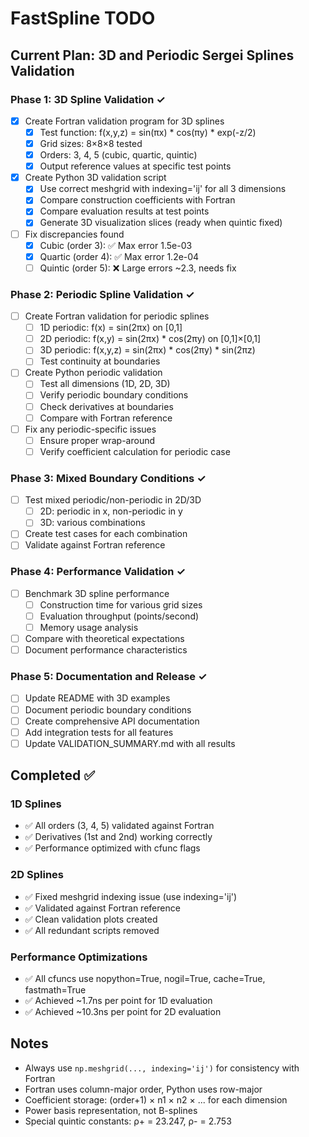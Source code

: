 # FastSpline TODO

## Current Plan: 3D and Periodic Sergei Splines Validation

### Phase 1: 3D Spline Validation ✓
- [x] Create Fortran validation program for 3D splines
  - [x] Test function: f(x,y,z) = sin(πx) * cos(πy) * exp(-z/2)
  - [x] Grid sizes: 8×8×8 tested
  - [x] Orders: 3, 4, 5 (cubic, quartic, quintic)
  - [x] Output reference values at specific test points
- [x] Create Python 3D validation script
  - [x] Use correct meshgrid with indexing='ij' for all 3 dimensions
  - [x] Compare construction coefficients with Fortran
  - [x] Compare evaluation results at test points
  - [x] Generate 3D visualization slices (ready when quintic fixed)
- [ ] Fix discrepancies found
  - [x] Cubic (order 3): ✅ Max error 1.5e-03 
  - [x] Quartic (order 4): ✅ Max error 1.2e-04
  - [ ] Quintic (order 5): ❌ Large errors ~2.3, needs fix

### Phase 2: Periodic Spline Validation ✓
- [ ] Create Fortran validation for periodic splines
  - [ ] 1D periodic: f(x) = sin(2πx) on [0,1]
  - [ ] 2D periodic: f(x,y) = sin(2πx) * cos(2πy) on [0,1]×[0,1]
  - [ ] 3D periodic: f(x,y,z) = sin(2πx) * cos(2πy) * sin(2πz)
  - [ ] Test continuity at boundaries
- [ ] Create Python periodic validation
  - [ ] Test all dimensions (1D, 2D, 3D)
  - [ ] Verify periodic boundary conditions
  - [ ] Check derivatives at boundaries
  - [ ] Compare with Fortran reference
- [ ] Fix any periodic-specific issues
  - [ ] Ensure proper wrap-around
  - [ ] Verify coefficient calculation for periodic case

### Phase 3: Mixed Boundary Conditions ✓
- [ ] Test mixed periodic/non-periodic in 2D/3D
  - [ ] 2D: periodic in x, non-periodic in y
  - [ ] 3D: various combinations
- [ ] Create test cases for each combination
- [ ] Validate against Fortran reference

### Phase 4: Performance Validation ✓
- [ ] Benchmark 3D spline performance
  - [ ] Construction time for various grid sizes
  - [ ] Evaluation throughput (points/second)
  - [ ] Memory usage analysis
- [ ] Compare with theoretical expectations
- [ ] Document performance characteristics

### Phase 5: Documentation and Release ✓
- [ ] Update README with 3D examples
- [ ] Document periodic boundary conditions
- [ ] Create comprehensive API documentation
- [ ] Add integration tests for all features
- [ ] Update VALIDATION_SUMMARY.md with all results

## Completed ✅

### 1D Splines
- ✅ All orders (3, 4, 5) validated against Fortran
- ✅ Derivatives (1st and 2nd) working correctly
- ✅ Performance optimized with cfunc flags

### 2D Splines  
- ✅ Fixed meshgrid indexing issue (use indexing='ij')
- ✅ Validated against Fortran reference
- ✅ Clean validation plots created
- ✅ All redundant scripts removed

### Performance Optimizations
- ✅ All cfuncs use nopython=True, nogil=True, cache=True, fastmath=True
- ✅ Achieved ~1.7ns per point for 1D evaluation
- ✅ Achieved ~10.3ns per point for 2D evaluation

## Notes

- Always use `np.meshgrid(..., indexing='ij')` for consistency with Fortran
- Fortran uses column-major order, Python uses row-major
- Coefficient storage: (order+1) × n1 × n2 × ... for each dimension
- Power basis representation, not B-splines
- Special quintic constants: ρ+ = 23.247, ρ- = 2.753
